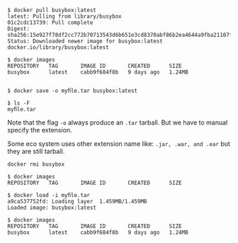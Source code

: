 ```
$ docker pull busybox:latest
latest: Pulling from library/busybox
01c2cdc13739: Pull complete
Digest: sha256:15e927f78df2cc772b70713543d6b651e3cd8370abf86b2ea4644a9fba21107f
Status: Downloaded newer image for busybox:latest
docker.io/library/busybox:latest

$ docker images
REPOSITORY   TAG       IMAGE ID       CREATED      SIZE
busybox      latest    cabb9f684f8b   9 days ago   1.24MB


$ docker save -o myﬁle.tar busybox:latest

$ ls -F
myﬁle.tar

```

Note that the flag `-o` always produce an `.tar` tarball. But we have to manual specify the extension.

Some eco system uses other extension name like: `.jar, .war, and .ear` but they are still tarball.

```
docker rmi busybox
```

```
$ docker images
REPOSITORY   TAG       IMAGE ID       CREATED      SIZE
```

```
$ docker load -i myﬁle.tar
a9ca537752fd: Loading layer  1.459MB/1.459MB
Loaded image: busybox:latest
```

```
$ docker images
REPOSITORY   TAG       IMAGE ID       CREATED      SIZE
busybox      latest    cabb9f684f8b   9 days ago   1.24MB
```
